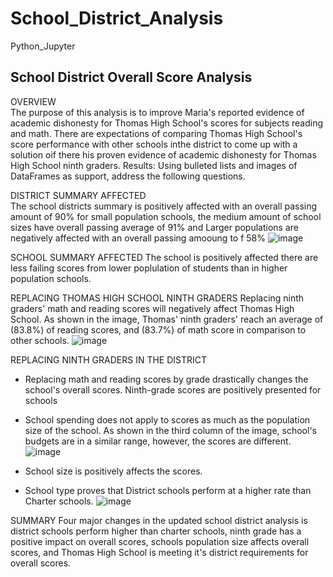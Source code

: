 # School_District_Analysis
Python_Jupyter
## School District Overall Score Analysis

OVERVIEW	
The purpose of this analysis is to improve Maria's reported evidence  of academic dishonesty for Thomas High School's scores for subjects reading and math. There are expectations of comparing Thomas High School's score performance with other schools inthe district to come up with a solution oif there his proven evidence of academic dishonesty for Thomas High School ninth graders. 
Results: Using bulleted lists and images of DataFrames as support, address the following questions.

DISTRICT SUMMARY AFFECTED	
The school districts summary is positively affected with an overall passing amount of 90% for small population schools, the medium amount of school sizes have overall passing average of 91% and Larger populations are negatively affected with an overall passing amooung to f 58%
![image](https://user-images.githubusercontent.com/76977082/109442145-31d1ae00-79ec-11eb-9f73-e0103d577b27.png)


SCHOOL SUMMARY AFFECTED	
The school is positively affected there are less failing scores from lower poplulation of students than in higher population schools. 

REPLACING THOMAS HIGH SCHOOL NINTH GRADERS 
Replacing ninth graders' math and reading scores will negatively affect Thomas High School.
As shown in the image, Thomas' ninth graders' reach an average of (83.8%) of reading scores, and 
(83.7%) of math score in comparison to other schools.
![image](https://user-images.githubusercontent.com/76977082/109442073-fdf68880-79eb-11eb-80fc-8a4728284f57.png)

REPLACING NINTH GRADERS IN THE DISTRICT
* Replacing math and reading scores by grade drastically changes the school's overall scores. Ninth-grade scores are positively presented for schools
* School spending does not apply to scores as much as the population size of the school. As shown in the third column of the image, school's budgets are in a similar range, however, the scores are different. 
![image](https://user-images.githubusercontent.com/76977082/109442315-b7edf480-79ec-11eb-995a-c5a2778a1121.png)


* School size is positively affects the scores.
* School type proves that District schools perform at a higher rate than Charter schools. 
![image](https://user-images.githubusercontent.com/76977082/109441768-05696200-79eb-11eb-9a28-ae180b797744.png)


SUMMARY
Four major changes in the updated school district analysis is district schools perform higher than charter schools, ninth grade has a positive impact on overall scores, schools population size affects overall scores, and Thomas High School is meeting it's district requirements for overall scores. 



















